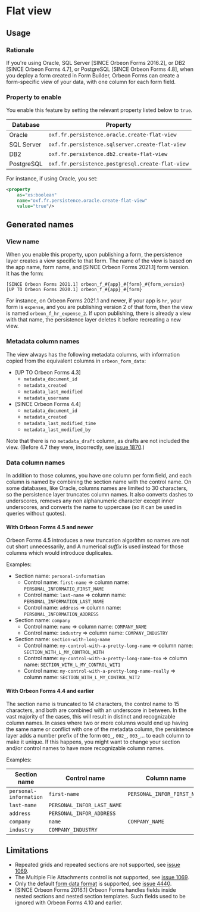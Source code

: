 # Flat view

## Usage

### Rationale

If you're using Oracle, SQL Server [SINCE Orbeon Forms 2016.2], or DB2 [SINCE Orbeon Forms 4.7], or PostgreSQL [SINCE Orbeon Forms 4.8], when you deploy a form created in Form Builder, Orbeon Forms can create a form-specific view of your data, with one column for each form field.

### Property to enable

You enable this feature by setting the relevant property listed below to `true`.

| Database   | Property                                         |
|------------|--------------------------------------------------|
| Oracle     | `oxf.fr.persistence.oracle.create-flat-view`     |
| SQL Server | `oxf.fr.persistence.sqlserver.create-flat-view`  |
| DB2        | `oxf.fr.persistence.db2.create-flat-view`        |
| PostgreSQL | `oxf.fr.persistence.postgresql.create-flat-view` |

For instance, if using  Oracle, you set:

```xml
<property
    as="xs:boolean"
    name="oxf.fr.persistence.oracle.create-flat-view"
    value="true"/>
```

## Generated names

### View name

When you enable this property, upon publishing a form, the persistence layer creates a view specific to that form. The name of the view is based on the app name, form name, and [SINCE Orbeon Forms 2021.1] form version. It has the form:

```
[SINCE Orbeon Forms 2021.1] orbeon_f_#{app}_#{form}_#{form_version}
[UP TO Orbeon Forms 2020.1] orbeon_f_#{app}_#{form}
```
 
For instance, on Orbeon Forms 2021.1 and newer, if your app is `hr`, your form is `expense`, and you are publishing version 2 of that form, then the view is named `orbeon_f_hr_expense_2`. If upon publishing, there is already a view with that name, the persistence layer deletes it before recreating a new view.

### Metadata column names

The view always has the following metadata columns, with information copied from the equivalent columns in `orbeon_form_data`:

- [UP TO Orbeon Forms 4.3]
    - `metadata_document_id`
    - `metadata_created`
    - `metadata_last_modified`
    - `metadata_username`
- [SINCE Orbeon Forms 4.4]
    - `metadata_document_id`
    - `metadata_created`
    - `metadata_last_modified_time`
    - `metadata_last_modified_by`

Note that there is no `metadata_draft` column, as drafts are not included the view. (Before 4.7 they were, incorrectly, see [issue 1870](https://github.com/orbeon/orbeon-forms/issues/1870).)

### Data column names

In addition to those columns, you have one column per form field, and each column is named by combining the section name with the control name. On some databases, like Oracle, columns names are limited to 30 characters, so the persistence layer truncates column names. It also converts dashes to underscores, removes any non alphanumeric character except inner underscores, and converts the name to uppercase (so it can be used in queries without quotes).

#### With Orbeon Forms 4.5 and newer

Orbeon Forms 4.5 introduces a new truncation algorithm so names are not cut short unnecessarily, and A numerical *suffix* is used instead for those columns which would introduce duplicates.

Examples:

- Section name: `personal-information`
    - Control name: `first-name` ⇒ column name: `PERSONAL_INFORMATIO_FIRST_NAME`
    - Control name: `last-name` ⇒ column name: `PERSONAL_INFORMATION_LAST_NAME`
    - Control name: `address` ⇒ column name: `PERSONAL_INFORMATION_ADDRESS`
- Section name: `company`
    - Control name: `name` ⇒ column name: `COMPANY_NAME`
    - Control name: `industry` ⇒ column name: `COMPANY_INDUSTRY`
- Section name: `section-with-long-name`
    - Control name: `my-control-with-a-pretty-long-name` ⇒ column name: `SECTION_WITH_L_MY_CONTROL_WITH`
    - Control name: `my-control-with-a-pretty-long-name-too` ⇒ column name: `SECTION_WITH_L_MY_CONTROL_WIT1`
    - Control name: `my-control-with-a-pretty-long-name-really` ⇒ column name: `SECTION_WITH_L_MY_CONTROL_WIT2`

#### With Orbeon Forms 4.4 and earlier

The section name is truncated to 14 characters, the control name to 15 characters, and both are combined with an underscore in between. In the vast majority of the cases, this will result in distinct and recognizable column names. In cases where two or more columns would end up having the same name or conflict with one of the metadata column, the persistence layer adds a number prefix of the form `001_`, `002_`, `003_`… to each column to make it unique. If this happens, you might want to change your section and/or control names to have more recognizable column names.

Examples:

| Section name           | Control name               | Column name                 |
|------------------------|----------------------------|-----------------------------|
| `personal-information` | `first-name`               | `PERSONAL_INFOR_FIRST_NAME` |
| `last-name`            | `PERSONAL_INFOR_LAST_NAME` |                             |
| `address`              | `PERSONAL_INFOR_ADDRESS`   |                             |
| `company`              | `name`                     | `COMPANY_NAME`              |
| `industry`             | `COMPANY_INDUSTRY`         |                             |

## Limitations

- Repeated grids and repeated sections are not supported, see [issue 1069](https://github.com/orbeon/orbeon-forms/issues/1069).
- The Multiple File Attachments control is not supported, see [issue 1069](https://github.com/orbeon/orbeon-forms/issues/1069).
- Only the default [form data format](https://doc.orbeon.com/form-runner/api/data-formats/form-data) is supported, see [issue 4440](https://github.com/orbeon/orbeon-forms/issues/4440). 
- [SINCE Orbeon Forms 2016.1] Orbeon Forms handles fields inside nested sections and nested section templates. Such fields used to be ignored with Orbeon Forms 4.10 and earlier.
